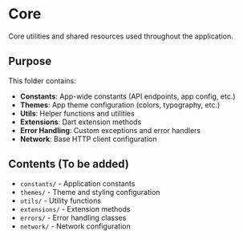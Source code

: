 # Core

Core utilities and shared resources used throughout the application.

## Purpose
This folder contains:
- **Constants**: App-wide constants (API endpoints, app config, etc.)
- **Themes**: App theme configuration (colors, typography, etc.)
- **Utils**: Helper functions and utilities
- **Extensions**: Dart extension methods
- **Error Handling**: Custom exceptions and error handlers
- **Network**: Base HTTP client configuration

## Contents (To be added)
- `constants/` - Application constants
- `themes/` - Theme and styling configuration
- `utils/` - Utility functions
- `extensions/` - Extension methods
- `errors/` - Error handling classes
- `network/` - Network configuration
